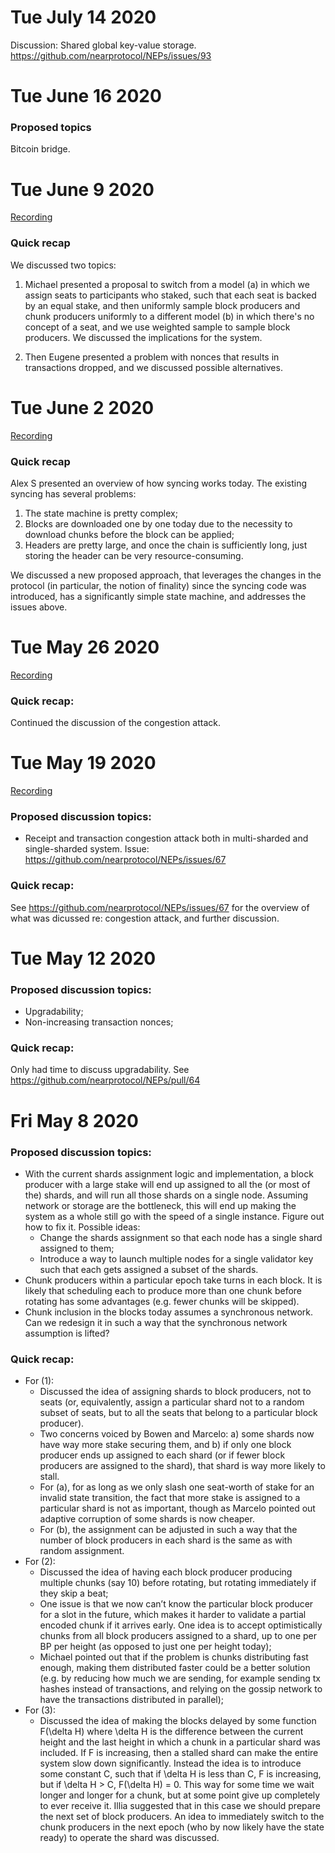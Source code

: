 # Tue July 14 2020

Discussion: Shared global key-value storage. https://github.com/nearprotocol/NEPs/issues/93

# Tue June 16 2020

### Proposed topics

Bitcoin bridge.

# Tue June 9 2020

[Recording](https://www.youtube.com/watch?v=mW1bppuXgKY)

### Quick recap

We discussed two topics:

1. Michael presented a proposal to switch from a model (a) in which we assign seats to participants who staked, such that each seat is backed by an equal stake, and then uniformly sample block producers and chunk producers uniformly to a different model (b) in which there's no concept of a seat, and we use weighted sample to sample block producers. We discussed the implications for the system.

2. Then Eugene presented a problem with nonces that results in transactions dropped, and we discussed possible alternatives.

# Tue June 2 2020

[Recording](https://www.youtube.com/watch?v=9UmUmG1-5H4)

### Quick recap

Alex S presented an overview of how syncing works today. The existing syncing has several problems:

1. The state machine is pretty complex;
2. Blocks are downloaded one by one today due to the necessity to download chunks before the block can be applied;
3. Headers are pretty large, and once the chain is sufficiently long, just storing the header can be very resource-consuming.

We discussed a new proposed approach, that leverages the changes in the protocol (in particular, the notion of finality) since the syncing code was introduced, has a significantly simple state machine, and addresses the issues above.

# Tue May 26 2020

[Recording](https://www.youtube.com/watch?v=HDE_mX-fi0k)

### Quick recap:
Continued the discussion of the congestion attack. 

# Tue May 19 2020

[Recording](https://www.youtube.com/watch?v=oC7CibKbLkA)

### Proposed discussion topics:
* Receipt and transaction congestion attack both in multi-sharded and single-sharded system. Issue: https://github.com/nearprotocol/NEPs/issues/67

### Quick recap:
See https://github.com/nearprotocol/NEPs/issues/67 for the overview of what was dicussed re: congestion attack, and further discussion.

# Tue May 12 2020

### Proposed discussion topics:
* Upgradability;
* Non-increasing transaction nonces;

### Quick recap:
Only had time to discuss upgradability.
See https://github.com/nearprotocol/NEPs/pull/64

# Fri May 8 2020
### Proposed discussion topics:
* With the current shards assignment logic and implementation, a block producer with a large stake will end up assigned to all the (or most of the) shards, and will run all those shards on a single node. Assuming network or storage are the bottleneck, this will end up making the system as a whole still go with the speed of a single instance.
Figure out how to fix it. Possible ideas:  
  * Change the shards assignment so that each node has a single shard assigned to them;
  * Introduce a way to launch multiple nodes for a single validator key such that each gets assigned a subset of the shards.
* Chunk producers within a particular epoch take turns in each block. It is likely that scheduling each to produce more than one chunk before rotating has some advantages (e.g. fewer chunks will be skipped).
* Chunk inclusion in the blocks today assumes a synchronous network. Can we redesign it in such a way that the synchronous network assumption is lifted?

### Quick recap:
* For (1):
  * Discussed the idea of assigning shards to block producers, not to seats (or, equivalently, assign a particular shard not to a random subset of seats, but to all the seats that belong to a particular block producer).
  * Two concerns voiced by Bowen and Marcelo: a) some shards now have way more stake securing them, and b) if only one block producer ends up assigned to each shard (or if fewer block producers are assigned to the shard), that shard is way more likely to stall.
  * For (a), for as long as we only slash one seat-worth of stake for an invalid state transition, the fact that more stake is assigned to a particular shard is not as important, though as Marcelo pointed out adaptive corruption of some shards is now cheaper.
  * For (b), the assignment can be adjusted in such a way that the number of block producers in each shard is the same as with random assignment.
* For (2):
  * Discussed the idea of having each block producer producing multiple chunks (say 10) before rotating, but rotating immediately if they skip a beat;
  * One issue is that we now can’t know the particular block producer for a slot in the future, which makes it harder to validate a partial encoded chunk if it arrives early. One idea is to accept optimistically chunks from all block producers assigned to a shard, up to one per BP per height (as opposed to just one per height today);
  * Michael pointed out that if the problem is chunks distributing fast enough, making them distributed faster could be a better solution (e.g. by reducing how much we are sending, for example sending tx hashes instead of transactions, and relying on the gossip network to have the transactions distributed in parallel);
* For (3):
  *   Discussed the idea of making the blocks delayed by some function F(\delta H) where \delta H is the difference between the current height and the last height in which a chunk in a particular shard was included. If F is increasing, then a stalled shard can make the entire system slow down significantly. Instead the idea is to introduce some constant C, such that if \delta H is less than C, F is increasing, but if \delta H > C, F(\delta H) = 0. This way for some time we wait longer and longer for a chunk, but at some point give up completely to ever receive it. Illia suggested that in this case we should prepare the next set of block producers. An idea to immediately switch to the chunk producers in the next epoch (who by now likely have the state ready) to operate the shard was discussed.


